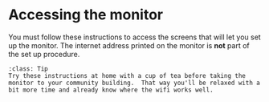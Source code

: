 # Accessing the monitor


You must follow these instructions to access the screens that will let you set up the monitor.   The internet address printed on the monitor is **not** part of the set up procedure.

```{admonition} Tip
:class: Tip
Try these instructions at home with a cup of tea before taking the monitor to your community building.  That way you'll be relaxed with a bit more time and already know where the wifi works well.
```

